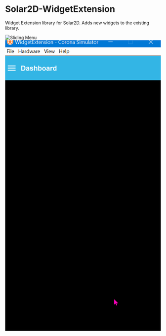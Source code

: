 # Solar2D-WidgetExtension
Widget Extension library for Solar2D. Adds new widgets to the existing library.

![Sliding Menu](./readme-files/carousel.gif)
![Carousel](./readme-files/sliding-menu.gif)
